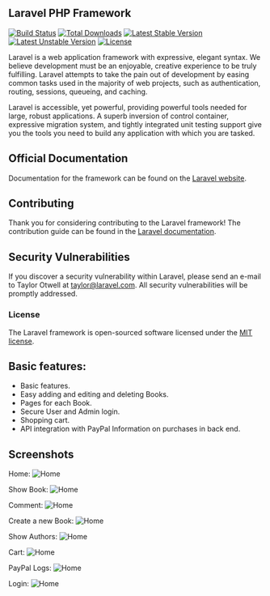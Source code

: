 ## Laravel PHP Framework

[![Build Status](https://travis-ci.org/laravel/framework.svg)](https://travis-ci.org/laravel/framework)
[![Total Downloads](https://poser.pugx.org/laravel/framework/d/total.svg)](https://packagist.org/packages/laravel/framework)
[![Latest Stable Version](https://poser.pugx.org/laravel/framework/v/stable.svg)](https://packagist.org/packages/laravel/framework)
[![Latest Unstable Version](https://poser.pugx.org/laravel/framework/v/unstable.svg)](https://packagist.org/packages/laravel/framework)
[![License](https://poser.pugx.org/laravel/framework/license.svg)](https://packagist.org/packages/laravel/framework)
	


Laravel is a web application framework with expressive, elegant syntax. We believe development must be an enjoyable, creative experience to be truly fulfilling. Laravel attempts to take the pain out of development by easing common tasks used in the majority of web projects, such as authentication, routing, sessions, queueing, and caching.

Laravel is accessible, yet powerful, providing powerful tools needed for large, robust applications. A superb inversion of control container, expressive migration system, and tightly integrated unit testing support give you the tools you need to build any application with which you are tasked.

## Official Documentation

Documentation for the framework can be found on the [Laravel website](http://laravel.com/docs).

## Contributing

Thank you for considering contributing to the Laravel framework! The contribution guide can be found in the [Laravel documentation](http://laravel.com/docs/contributions).

## Security Vulnerabilities

If you discover a security vulnerability within Laravel, please send an e-mail to Taylor Otwell at taylor@laravel.com. All security vulnerabilities will be promptly addressed.

### License

The Laravel framework is open-sourced software licensed under the [MIT license](http://opensource.org/licenses/MIT).


## Basic features:

*   Basic features.
*	Easy adding and editing and deleting Books.
*	Pages for each Book.
*	Secure User and Admin login. 
*	Shopping cart.
*	API integration with PayPal Information on purchases in back end.

## Screenshots
Home:
	![Home](https://raw.githubusercontent.com/dzheyhan/Small-store-for-books-with-Laravel-5.1/master/public/images/GitHubImage/Home.jpg)
	
Show Book:
	![Home](https://raw.githubusercontent.com/dzheyhan/Small-store-for-books-with-Laravel-5.1/master/public/images/GitHubImage/Show%20Book.jpg)
	
Comment:
	![Home](https://raw.githubusercontent.com/dzheyhan/Small-store-for-books-with-Laravel-5.1/master/public/images/GitHubImage/Komment.jpg)
	
Create a new Book:
	![Home](https://raw.githubusercontent.com/dzheyhan/Small-store-for-books-with-Laravel-5.1/master/public/images/GitHubImage/Create%20a%20new%20Book.jpg)
	
Show Authors:
	![Home](https://raw.githubusercontent.com/dzheyhan/Small-store-for-books-with-Laravel-5.1/master/public/images/GitHubImage/Authors.jpg)
	
Cart:
	![Home](https://raw.githubusercontent.com/dzheyhan/Small-store-for-books-with-Laravel-5.1/master/public/images/GitHubImage/Cart.jpg)
	
PayPal Logs:
	![Home](https://raw.githubusercontent.com/dzheyhan/Small-store-for-books-with-Laravel-5.1/master/public/images/GitHubImage/PayPalLogs.jpg)
	
Login:
	![Home](https://raw.githubusercontent.com/dzheyhan/Small-store-for-books-with-Laravel-5.1/master/public/images/GitHubImage/Login.jpg)
	
